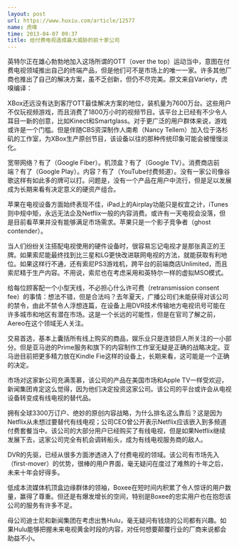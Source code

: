 ```yaml
---
layout: post
url: https://www.huxiu.com/article/12577
name: 虎嗅
time: 2013-04-07 09:37
title: 给付费电视造成最大威胁的前十家公司
---
```

英特尔正在雄心勃勃地加入这场所谓的OTT（over the top）运动当中，意图在付费电视领域推出自己的终端产品，但是他们可不是市场上的唯一一家。许多其他厂商也推出了自己的解决方案，虽不乏创新，但仍不尽完美。原文来自Variety，虎嗅编译：

XBox还远没有达到客厅OTT最佳解决方案的地位，装机量为7600万台。这些用户不仅玩视频游戏，而且消费了1800万小时的视频节目。该平台上已经有不少令人耳目一新的创意，比如Kinect和Smartglass。对于更广泛的用户群体来说，游戏或许是一个门槛。但是伴随CBS资深制作人南希（Nancy Tellem）加入位于洛杉矶的工作室，为XBox生产原创节目，该设备以往的那种传统印象可能会被慢慢淡化。

宽带网络？有了（Google Fiber）。机顶盒？有了（Google TV）。消费商店前端？有了（Google Play）。内容？有了（YouTube付费频道）。没有一家公司像谷歌这样有如此多的牌可以打。问题是，没有一个产品在用户中流行，但是足以发展成为长期来看有决定意义的硬资产组合。

苹果在电视设备方面始终表现不佳，iPad上的Airplay功能只是权宜之计，iTunes则中规中矩，永远无法企及Netflix一般的内容消费。或许有一天电视会没落，但是目前看苹果并没有能够满足市场需求。苹果只是一个影子竞争者（ghost contender）。

当人们纷纷关注搭配电视使用的硬件设备时，很容易忘记电视才是那张真正的王牌。如果索尼能最终找到比三星和LG更快改进联网电视的方法，就能获取有利地位。如果这样行不通，还有索尼PS3游戏机，跨平台的前端商店Unlimited，而且索尼精于生产内容。不用说，索尼也在考虑采用和英特尔一样的虚拟MSO模式。

给每位顾客配一个小型天线，不必担心什么许可费（retransmission consent fee）的事情：想法不错，但是合法吗？去年夏天，广播公司们未能获得对该公司的禁令，由此不禁令人浮想连篇，在设备上用DVR技术传输地方电视讯号可能在许多城市和地区有潜在市场。这是一个长远的可能性，但是在官司了解之前，Aereo在这个领域无人关注。

交易首选，基本上囊括所有线上购买的商品，娱乐业只是连锁巨人所关注的一小部分。但是亚马逊的Prime服务和旗下的内容制作工作室无疑是正确的战略决定。亚马逊目前把更多精力放在Kindle Fie这样的设备上，长期来看，这可能是一个正确的决定。

市场对这家新公司充满羡慕，该公司的产品在美国市场和Apple TV一样受欢迎，新闻集团肯定这么觉得，因为他们决定投资这家公司。该公司的平台或许会从电视设备转变成有线电视的替代品。

拥有全球3300万订户、绝妙的原创内容战略，为什么排名这么靠后？这是因为Netflix从未想过要替代有线电视；公司CEO曾公开表示Netflix应该嵌入到多频道付费套餐当中。该公司的大部分用户已经购买了有线电视，但是如果Netflix继续发展下去，这家公司完全有机会调转船头，成为有线电视服务商的敌人。

DVR的先驱，已经从很多方面渗透进入了付费电视的领域。该公司有市场先入（first-mover）的优势，很棒的用户界面，毫无疑问在度过了难熬的十年之后，未来十年会好得多。

低成本流媒体机顶盒边缘群体的领袖，Boxee在短时间内积累了令人惊讶的用户数量，赢得了尊重。但还是有爆发增长的空间，特别是Boxee的忠实用户也在抱怨该公司的服务有许多不足。

母公司迪士尼和新闻集团在考虑出售Hulu，毫无疑问有钱烧的公司都有兴趣。如果Hulu能够把握未来电视黄金时段的内容，对任何想要颠覆行业的厂商来说都会助益不小。

